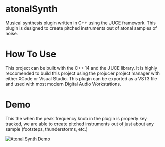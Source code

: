 # atonalSynth
Musical synthesis plugin written in C++ using the JUCE framework. This plugin is designed to create pitched instruments out of atonal samples of noise.

# How To Use
This project can be built with the C++ 14 and the JUCE library. It is highly reccomended to build this project using the projucer project manager with either XCode or Visual Studio. This plugin can be exported as a VST3 file and used with most modern Digital Audio Workstations.

# Demo
This the when the peak frequency knob in the plugin is properly key tracked, we are able to create pitched instruments out of just about any sample (footsteps, thunderstorms, etc.)

[![Atonal Synth Demo](https://img.youtube.com/vi/I5zWmaK62WU)](https://www.youtube.com/watch?v=I5zWmaK62WU)
